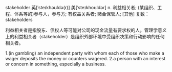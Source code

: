 stakeholder
英[ˈsteɪkhəʊldə(r)]
美[ˈsteɪkhoʊldər]
n.	利益相关者; (某组织、工程、体系等的)参与人，参与方; 有权益关系者; 赌金保管人;
[其他]	复数：stakeholders

利益相关者是指股东、债权人等可能对公司的现金流量有要求权的人。管理学意义上的利益相关者（stakeholder）是组织外部环境中受组织决策和行动影响的任何相关者。

1.(in gambling) an independent party with whom each of those who make a wager deposits the money or counters wagered.
2.a person with an interest or concern in something, especially a business.

